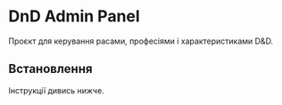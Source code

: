 # DnD Admin Panel
Проєкт для керування расами, професіями і характеристиками D&D.

## Встановлення
Інструкції дивись нижче.